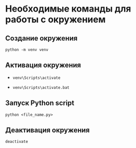 # Необходимые команды для работы с окружением

## Создание окружения

`python -m venv venv` 

## Активация окружения

- `venv\Scripts\activate`

- `venv\Scripts\activate.bat`

## Запуск Python script

`python <file_name.py>`

## Деактивация окружения 

`deactivate`


